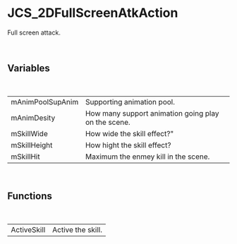 <!--
   - $File: JCS_2DFullScreenAtkAction.html $
   - $Date: 2018-10-01 23:47:32 $
   - $Revision: $
   - $Creator: Jen-Chieh Shen $
   - $Notice: See LICENSE.txt for modification and distribution information
   -                   Copyright © 2018 by Shen, Jen-Chieh $
-->


<div id="content-header">
  <h1>JCS_2DFullScreenAtkAction</h1>
</div>

<p>
  Full screen attack.
</p>


<br/>
<h2>Variables</h2>
<br/>

<table>
  <tr>
    <td>mAnimPoolSupAnim</td>
    <td>Supporting animation pool.</td>
  </tr>
  <tr>
    <td>mAnimDesity</td>
    <td>How many support animation going play on the scene.</td>
  </tr>
  <tr>
    <td>mSkillWide</td>
    <td>How wide the skill effect?"</td>
  </tr>
  <tr>
    <td>mSkillHeight</td>
    <td>How hight the skill effect?</td>
  </tr>
  <tr>
    <td>mSkillHit</td>
    <td>Maximum the enmey kill in the scene.</td>
  </tr>
</table>


<br/>
<h2>Functions</h2>
<br/>

<table>
  <tr>
    <td>ActiveSkill</td>
    <td>Active the skill.</td>
  </tr>
</table>
